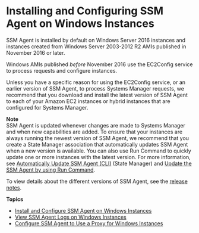 # Installing and Configuring SSM Agent on Windows Instances<a name="sysman-install-ssm-win"></a>

SSM Agent is installed by default on Windows Server 2016 instances and instances created from Windows Server 2003\-2012 R2 AMIs published in November 2016 or later\.

Windows AMIs published *before* November 2016 use the EC2Config service to process requests and configure instances\.

Unless you have a specific reason for using the EC2Config service, or an earlier version of SSM Agent, to process Systems Manager requests, we recommend that you download and install the latest version of SSM Agent to each of your Amazon EC2 instances or hybrid instances that are configured for Systems Manager\.

**Note**  
SSM Agent is updated whenever changes are made to Systems Manager and when new capabilities are added\. To ensure that your instances are always running the newest version of SSM Agent, we recommend that you create a State Manager association that automatically updates SSM Agent when a new version is available\. You can also use Run Command to quickly update one or more instances with the latest version\. For more information, see [Automatically Update SSM Agent \(CLI\)](sysman-state-cli.md) \(State Manager\) and [Update the SSM Agent by using Run Command](rc-console.md#rc-console-agentexample)\.

To view details about the different versions of SSM Agent, see the [release notes](https://github.com/aws/amazon-ssm-agent/blob/master/RELEASENOTES.md)\.

**Topics**
+ [Install and Configure SSM Agent on Windows Instances](sysman-install-win.md)
+ [View SSM Agent Logs on Windows Instances](sysman-agent-logs-win.md)
+ [Configure SSM Agent to Use a Proxy for Windows Instances](sysman-install-ssm-proxy.md)